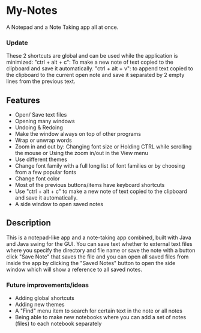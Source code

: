 # My-Notes
A Notepad and a Note Taking app all at once.

### Update

These 2 shortcuts are global and can be used while the application is minimized: 
"ctrl + alt + c": To make a new note of text copied to the clipboard and save it automatically.
"ctrl + alt + v": to append text copied to the clipboard to the current open note and save it separated by 2 empty lines from the previous text.

## Features
- Open/ Save text files
- Opening many windows
- Undoing & Redoing
- Make the window always on top of other programs
- Wrap or unwrap words
- Zoom in and out by: Changing font size or Holding CTRL while scrolling the mouse or Using the zoom in/out in the View menu
- Use different themes
- Change font family with a full long list of font families or by choosing from a few popular fonts
- Change font color
- Most of the previous buttons/items have keyboard shortcuts
- Use "ctrl + alt + c" to make a new note of text copied to the clipboard and save it automatically.
- A side window to open saved notes

## Description
This is a notepad-like app and a note-taking app combined, built with Java and Java swing for the GUI. You can save text whether to external text files where you specify the directory and file name or save the note with a button click "Save Note" that saves the file and you can open all saved files from inside the app by clicking the "Saved Notes" button to open the side window which will show a reference to all saved notes.

### Future improvements/ideas
- Adding global shortcuts
- Adding new themes
- A "Find" menu item to search for certain text in the note or all notes
- Being able to make new notebooks where you can add a set of notes (files) to each notebook separately

